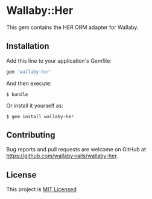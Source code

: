 # Wallaby::Her

This gem contains the HER ORM adapter for Wallaby.

## Installation

Add this line to your application's Gemfile:

```ruby
gem 'wallaby-her'
```

And then execute:

```shell
$ bundle
```

Or install it yourself as:

```shell
$ gem install wallaby-her
```

## Contributing

Bug reports and pull requests are welcome on GitHub at https://github.com/wallaby-rails/wallaby-her.

## License

This project is [MIT Licensed](LICENSE)
